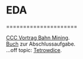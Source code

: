 # EDA
=====================

[CCC Vortrag Bahn Mining](https://www.dkriesel.com/blog/2019/1229_video_und_folien_meines_36c3-vortrags_bahnmining).\
[Buch](https://ebookcentral.proquest.com/lib/hs-stralsund/detail.action?docID=1824310) zur Abschlussaufgabe.\
...off topic: [Tetrowdice](https://torftorf1.itch.io/tetrowdice).
